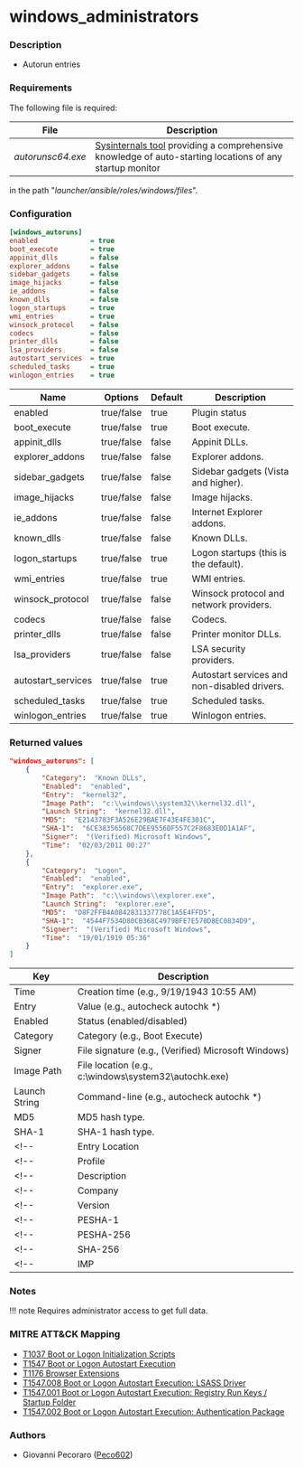 # windows_administrators

### Description
- Autorun entries


### Requirements
The following file is required:

| File | Description |
| ---- | ----------- |
| *autorunsc64.exe* | [Sysinternals tool](https://docs.microsoft.com/en-us/sysinternals/downloads/autoruns) providing a comprehensive knowledge of auto-starting locations of any startup monitor |

in the path "*launcher/ansible/roles/windows/files*".


### Configuration
```ini
[windows_autoruns]
enabled             = true
boot_execute        = true
appinit_dlls        = false
explorer_addons     = false
sidebar_gadgets     = false
image_hijacks       = false
ie_addons           = false
known_dlls          = false
logon_startups      = true
wmi_entries         = true
winsock_protocol    = false
codecs              = false
printer_dlls        = false
lsa_providers       = false
autostart_services  = true
scheduled_tasks     = true
winlogon_entries    = true
```

| Name | Options | Default | Description |
| ---- | ------- | ------- | ----------- |
| enabled | true/false | true | Plugin status |
| boot_execute | true/false | true | Boot execute. |
| appinit_dlls | true/false | false | Appinit DLLs. |
| explorer_addons | true/false | false | Explorer addons. |
| sidebar_gadgets | true/false | false | Sidebar gadgets (Vista and higher). |
| image_hijacks | true/false | false | Image hijacks. |
| ie_addons | true/false | false | Internet Explorer addons. |
| known_dlls | true/false | false | Known DLLs. |
| logon_startups | true/false | true | Logon startups (this is the default). |
| wmi_entries | true/false | true | WMI entries. |
| winsock_protocol | true/false | false | Winsock protocol and network providers. |
| codecs | true/false | false | Codecs. |
| printer_dlls | true/false | false | Printer monitor DLLs. |
| lsa_providers | true/false | false | LSA security providers. |
| autostart_services | true/false | true | Autostart services and non-disabled drivers. |
| scheduled_tasks | true/false | true | Scheduled tasks. |
| winlogon_entries | true/false | true | Winlogon entries. |


### Returned values
```json
"windows_autoruns": [
    {
        "Category":  "Known DLLs",
        "Enabled":  "enabled",
        "Entry":  "kernel32",
        "Image Path":  "c:\\windows\\system32\\kernel32.dll",
        "Launch String":  "kernel32.dll",
        "MD5":  "E2143783F3A526E29BAE7F43E4FE301C",
        "SHA-1":  "6CE38356568C7DEE9556DF557C2F8683E0D1A1AF",
        "Signer":  "(Verified) Microsoft Windows",
        "Time":  "02/03/2011 00:27"
    },
    {
        "Category":  "Logon",
        "Enabled":  "enabled",
        "Entry":  "explorer.exe",
        "Image Path":  "c:\\windows\\explorer.exe",
        "Launch String":  "explorer.exe",
        "MD5":  "D8F2FFB4A0842831337778C1A5E4FFD5",
        "SHA-1":  "4544F7534D80CB368C4979BFE7E570D8EC0834D9",
        "Signer":  "(Verified) Microsoft Windows",
        "Time":  "19/01/1919 05:36"
    }
]
```

| Key | Description |
| --- | ----------- |
| Time | Creation time (e.g., 9/19/1943 10:55 AM) |
| Entry | Value (e.g., autocheck autochk *) |
| Enabled | Status (enabled/disabled) |
| Category | Category (e.g., Boot Execute) |
| Signer | File signature (e.g., (Verified) Microsoft Windows) |
| Image Path | File location (e.g., c:\\windows\\system32\\autochk.exe) |
| Launch String | Command-line (e.g., autocheck autochk *) |
| MD5 | MD5 hash type. |
| SHA-1 | SHA-1 hash type. |
<!-- | Entry Location | Registry key (e.g., HKLM\\System\\CurrentControlSet\\Control\\Session Manager\\BootExecute) | -->
<!-- | Profile | Type (e.g., System-wide) | -->
<!-- | Description | Description (e.g., Auto Check Utility) | -->
<!-- | Company | File developer (e.g., Microsoft Corporation) | -->
<!-- | Version | Version (e.g., 10.0.22000.1) | -->
<!-- | PESHA-1 | PESHA-1 hash type. | -->
<!-- | PESHA-256 | PESHA-256 hash type. | -->
<!-- | SHA-256 | SHA-256 hash type. | -->
<!-- | IMP | Import hash type. | -->


### Notes
!!! note
    Requires administrator access to get full data.


### MITRE ATT&CK Mapping
- [T1037 Boot or Logon Initialization Scripts](https://attack.mitre.org/techniques/T1037/)
- [T1547 Boot or Logon Autostart Execution](https://attack.mitre.org/techniques/T1547/)
- [T1176 Browser Extensions](https://attack.mitre.org/techniques/T1176/)
- [T1547.008 Boot or Logon Autostart Execution: LSASS Driver](https://attack.mitre.org/techniques/T1547/008/)
- [T1547.001 Boot or Logon Autostart Execution: Registry Run Keys / Startup Folder](https://attack.mitre.org/techniques/T1547/001/)
- [T1547.002 Boot or Logon Autostart Execution: Authentication Package](https://attack.mitre.org/techniques/T1547/002/)


### Authors
- Giovanni Pecoraro ([Peco602](https://github.com/peco602))